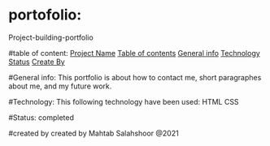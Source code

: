 # portofolio:
Project-building-portfolio

#table of content:
[Project Name](#portfolio)
[Table of contents](#table-of-contents)
[General info](#general-info)
[Technology](#technology)
[Status](#status)
[Create By](#create-by)

#General info:
This portfolio is about how to contact me, short paragraphes about me, and my future work.

#Technology:
This following technology have been used:
HTML
CSS

#Status:
completed

#created by
created by Mahtab Salahshoor @2021

<!-- ![]()adding screenshot -->